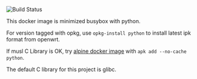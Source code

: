 
![Build Status](https://travis-ci.org/wangkexiong/docker-python.svg)

This docker image is minimized busybox with python.

For version tagged with opkg, use `opkg-install python` to install latest ipk format from openwrt.

If musl C Library is OK, try [alpine docker image](https://hub.docker.com/_/alpine/) with `apk add --no-cache python`.

The default C library for this project is glibc.